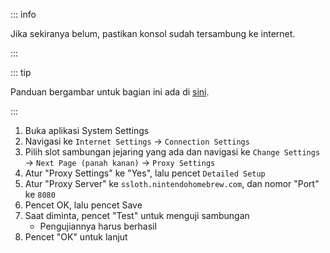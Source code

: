 ::: info

Jika sekiranya belum, pastikan konsol sudah tersambung ke internet.

:::

::: tip

Panduan bergambar untuk bagian ini ada di [sini](/images/screenshots/set-proxy.png).

:::

1. Buka aplikasi System Settings
2. Navigasi ke `Internet Settings` -> `Connection Settings`
3. Pilih slot sambungan jejaring yang ada dan navigasi ke `Change Settings` -> `Next Page (panah kanan)` -> `Proxy Settings`
4. Atur "Proxy Settings" ke "Yes", lalu pencet `Detailed Setup`
5. Atur "Proxy Server" ke `ssloth.nintendohomebrew.com`, dan nomor "Port" ke `8080`
6. Pencet OK, lalu pencet Save
7. Saat diminta, pencet "Test" untuk menguji sambungan
    - Pengujiannya harus berhasil
8. Pencet "OK" untuk lanjut